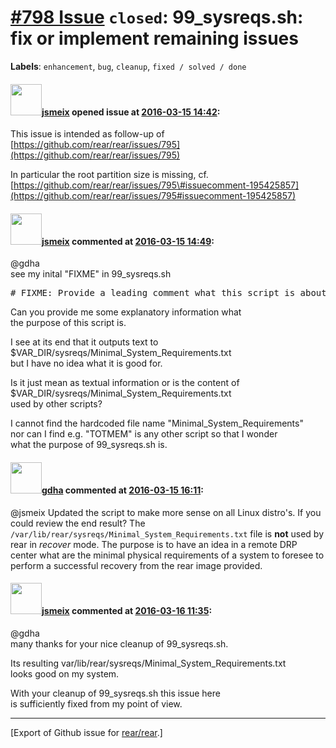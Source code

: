 [\#798 Issue](https://github.com/rear/rear/issues/798) `closed`: 99\_sysreqs.sh: fix or implement remaining issues
==================================================================================================================

**Labels**: `enhancement`, `bug`, `cleanup`, `fixed / solved / done`

#### <img src="https://avatars.githubusercontent.com/u/1788608?u=925fc54e2ce01551392622446ece427f51e2f0ce&v=4" width="50">[jsmeix](https://github.com/jsmeix) opened issue at [2016-03-15 14:42](https://github.com/rear/rear/issues/798):

This issue is intended as follow-up of
[https://github.com/rear/rear/issues/795](https://github.com/rear/rear/issues/795)

In particular the root partition size is missing, cf.  
[https://github.com/rear/rear/issues/795\#issuecomment-195425857](https://github.com/rear/rear/issues/795#issuecomment-195425857)

#### <img src="https://avatars.githubusercontent.com/u/1788608?u=925fc54e2ce01551392622446ece427f51e2f0ce&v=4" width="50">[jsmeix](https://github.com/jsmeix) commented at [2016-03-15 14:49](https://github.com/rear/rear/issues/798#issuecomment-196852829):

@gdha  
see my inital "FIXME" in 99\_sysreqs.sh

<pre>
# FIXME: Provide a leading comment what this script is about.
</pre>

Can you provide me some explanatory information what  
the purpose of this script is.

I see at its end that it outputs text to  
$VAR\_DIR/sysreqs/Minimal\_System\_Requirements.txt  
but I have no idea what it is good for.

Is it just mean as textual information or is the content of  
$VAR\_DIR/sysreqs/Minimal\_System\_Requirements.txt  
used by other scripts?

I cannot find the hardcoded file name "Minimal\_System\_Requirements"  
nor can I find e.g. "TOTMEM" is any other script so that I wonder  
what the purpose of 99\_sysreqs.sh is.

#### <img src="https://avatars.githubusercontent.com/u/888633?u=cdaeb31efcc0048d3619651aa18dd4b76e636b21&v=4" width="50">[gdha](https://github.com/gdha) commented at [2016-03-15 16:11](https://github.com/rear/rear/issues/798#issuecomment-196901135):

@jsmeix Updated the script to make more sense on all Linux distro's. If
you could review the end result? The
`/var/lib/rear/sysreqs/Minimal_System_Requirements.txt` file is **not**
used by rear in *recover* mode. The purpose is to have an idea in a
remote DRP center what are the minimal physical requirements of a system
to foresee to perform a successful recovery from the rear image
provided.

#### <img src="https://avatars.githubusercontent.com/u/1788608?u=925fc54e2ce01551392622446ece427f51e2f0ce&v=4" width="50">[jsmeix](https://github.com/jsmeix) commented at [2016-03-16 11:35](https://github.com/rear/rear/issues/798#issuecomment-197276520):

@gdha  
many thanks for your nice cleanup of 99\_sysreqs.sh.

Its resulting var/lib/rear/sysreqs/Minimal\_System\_Requirements.txt  
looks good on my system.

With your cleanup of 99\_sysreqs.sh this issue here  
is sufficiently fixed from my point of view.

------------------------------------------------------------------------

\[Export of Github issue for
[rear/rear](https://github.com/rear/rear).\]
